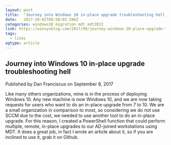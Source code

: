 ```yaml
---
layout: post 
title:  "Journey into Windows 10 in-place upgrade troubleshooting hell - WinSysBlog" 
date:   2017-10-02T09:50:03.596Z 
categories: windows10 migration mdt mdt2013
link: https://winsysblog.com/2017/09/journey-windows-10-place-upgrade-troubleshooting-hell.html 
tags:
  - links
ogtype: article 
---
```


## Journey into Windows 10 in-place upgrade troubleshooting hell
Published by Dan Franciscus on September 8, 2017

Like many others organizations, mine is in the process of deploying Windows 10. Any new machine is now Windows 10, and we are now taking requests for users who want to do an in-place upgrade from 7 to 10. We are a small organization in comparison to most, so considering we do not use SCCM due to the cost, we needed to use another tool to do an in-place upgrade. For this reason, I created a PowerShell function that could perform multiple, remote, in-place upgrades to our AD-joined workstations using MDT. It does a great job, in fact I wrote an article about it, so if you are inclined to use it, grab it on Github.